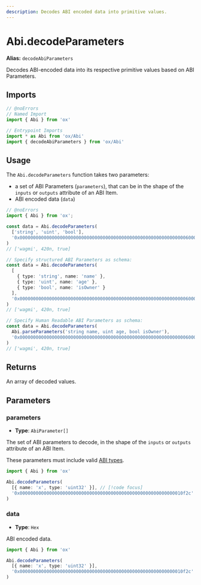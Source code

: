 ```yaml
---
description: Decodes ABI encoded data into primitive values.
---
```


# Abi.decodeParameters

**Alias:** `decodeAbiParameters`

Decodes ABI-encoded data into its respective primitive values based on ABI Parameters.

## Imports

```ts twoslash
// @noErrors
// Named Import 
import { Abi } from 'ox'

// Entrypoint Imports
import * as Abi from 'ox/Abi'
import { decodeAbiParameters } from 'ox/Abi'
```

## Usage

The `Abi.decodeParameters` function takes two parameters: 

- a set of ABI Parameters (`parameters`), that can be in the shape of the `inputs` or `outputs` attribute of an ABI Item.
- ABI encoded data (`data`)

```ts twoslash
// @noErrors
import { Abi } from 'ox';

const data = Abi.decodeParameters(
  ['string', 'uint', 'bool'],
  '0x000000000000000000000000000000000000000000000000000000000000006000000000000000000000000000000000000000000000000000000000000001a4000000000000000000000000000000000000000000000000000000000000000100000000000000000000000000000000000000000000000000000000000000057761676d69000000000000000000000000000000000000000000000000000000'
)
// ['wagmi', 420n, true]

// Specify structured ABI Parameters as schema:
const data = Abi.decodeParameters(
  [
    { type: 'string', name: 'name' },
    { type: 'uint', name: 'age' },
    { type: 'bool', name: 'isOwner' }
  ],
  '0x000000000000000000000000000000000000000000000000000000000000006000000000000000000000000000000000000000000000000000000000000001a4000000000000000000000000000000000000000000000000000000000000000100000000000000000000000000000000000000000000000000000000000000057761676d69000000000000000000000000000000000000000000000000000000'
)
// ['wagmi', 420n, true]

// Specify Human Readable ABI Parameters as schema:
const data = Abi.decodeParameters(
  Abi.parseParameters('string name, uint age, bool isOwner'),
  '0x000000000000000000000000000000000000000000000000000000000000006000000000000000000000000000000000000000000000000000000000000001a4000000000000000000000000000000000000000000000000000000000000000100000000000000000000000000000000000000000000000000000000000000057761676d69000000000000000000000000000000000000000000000000000000'
)
// ['wagmi', 420n, true]
```

## Returns

An array of decoded values.

## Parameters

### parameters

- **Type**: `AbiParameter[]`

The set of ABI parameters to decode, in the shape of the `inputs` or `outputs` attribute of an ABI Item.

These parameters must include valid [ABI types](https://docs.soliditylang.org/en/develop/abi-spec#types).

```ts twoslash
import { Abi } from 'ox'

Abi.decodeParameters(
  [{ name: 'x', type: 'uint32' }], // [!code focus]
  '0x0000000000000000000000000000000000000000000000000000000000010f2c'
)
```

### data

- **Type**: `Hex`

ABI encoded data.

```ts twoslash
import { Abi } from 'ox'

Abi.decodeParameters(
  [{ name: 'x', type: 'uint32' }],
  '0x0000000000000000000000000000000000000000000000000000000000010f2c' // [!code focus]
)
```